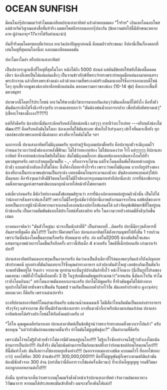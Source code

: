 # OCEAN SUNFISH
มีคนในกรุ๊ปถามผมว่าทำไมผมเกลียดปลาแสงอาทิตย์ แล้วคำตอบผมคง "ใจร้าย" เกินเลยโดนลบโพส แต่ด้วยจิตวิญาณแห่งสื่อที่แท้จริง ผมขอโพสอีกรอบนอกกรุ๊ปละกัน (ข้อความต่อไปนี้มีลักษณะหยาบคาย ผู้อ่านอายุ<17ควรได้รับคำแนะนำ)

อันที่จริงผมโคตรชอบสัตว์ทะเล ยกเว้นปลาปัญญาอ่อนนี่ คือผมป่าวประชดนะ อีปลานี่เป็นเรื่องตลกที่เล่นใหญ่ที่สุดบนโลกนี้ละ และผมเกลียดดดดมัน

ปลาโมลาโมล่า หรือปลาแสงอาทิตย์

เป็นปลากระดูกแข็งที่ใหญ่ที่สุดในโลก หนักได้ถึง 5000 ปอนด์ แต่ดันมีข้อต่อให้ขยับได้แค่นี๊ดดดดเดียว น้องก็เลยเป็นได้แค่แผ่นแข็งๆ เป็นจานข้าวยักษ์ที่พระเจ้าทรงพระทำหลุดมือหล่นลงมาตอนทรงพระล้างจาน แล้วก็ทรงพระช่างแม่ง แล้วด้วยความที่พระองค์สร้างมันมาแบบไร้ซึ่งการออกแบบดีไซน์ใดๆ ทุกเสี้ยวอณูของน้องปลาคือหนักแผ่นดิน ตลอดความยาวของน้อง (10-14 ฟุต) คือเกะกะพื้นที่มหาสมุทร

ปลาพวกนี้โคตรไร้ประโยชน์ ยกเว้นให้พวกนักวิชาการมาถกกันเล่นๆว่ามันเคลื่อนที่ได้ยังไง คือทั้งตัวมันมันกระดิกได้จึ๋งนึงจริงๆครับ บางคนเลยบอกว่า "มันต้องพ่นน้ำออกจากปาก เพื่อบังคับทิศทางแน่ๆ" (เชี่ยอะไรของมึ๊งงงง?!?!?!)

แต่ก็ยังดีครับ น้องปลานี่มันกระดิกครีบหลังได้หน่อยนึง แต่ๆๆๆ ทายซิว่าอะไรเอ่ยย ---ครีบหลังน้องไม่พัฒนา!!!! คือครีบหลังมันไม่โตอะ น้องเลยไม่ใช้มันซะเลย พับเก็บไว้เท่ๆเฉยๆ เข้าใจที่ผมจะสื่อยัง ทุกเซลล์ของปลาขยะลอยน้ำนี่เด๋อมาก ตรงที่ควรโตดันไม่โต ฯลฯ

นอกจากนี้ ปลาแสงอาทิตย์ไม่มีถุงลมครับ ทุกท่านรู้จักถุงลมปลามั้ยครับ คือปลาทุกตัวจะมีถุงลมไว้กำหนดว่าเวลาว่ายน้ำต้องเอาหลังชี้ฟ้านะ ไม่ใช่ว่ายหงายท้อง ไม่ใช่ตะแคงว่าย ไรงี้ แต่ๆๆๆๆๆ อีปลาแสงอาทิตย์ ที่จากย่อหน้าก่อนก็ขยับไม่ได้ละ ดันไม่มีถุงลมอี๊กกก มันเลยต้องออกเดินทางไกลไปทั่วมหาสมุทรครับ เพราะถ้าหยุดปุ๊บจมปั๊บ -.,- หรืออาจจะไม่จม แต่ก็จะโดนคลื่นพัดให้ลอยค้างอยู่บนผิวน้ำ แบบดำน้ำกลับลงไปไม่ได้อะ ซึ่งก็ค้างงี้บ่อยจริงไรจริง เพราะว่าพอไม่มีถุงลม บวกกับรูปร่างของน้องที่บางเป็นกระดาษแต่บานเป็นกระด้ง เลยเหมือนโยนกระดานลงน้ำอะ มันต้องลอยแบบแผ่ๆใช่ปะ นั่นแหละ คือจริงๆผมว่าสิ่งมีชีวิตบนโลกนี้ไม่มีไรต้องการถุงลมมากเท่าอีปลานี่ละล่ะ การที่น้องพิการถุงลมนี่หยามกฏแห่งธรรมชาติแบบมาถุยน้ำลายใส่หน้ายังไม่หยามเท่า

แต่เดี๋ยวก่อนครับ มีนักวิทย์บางคนตั้งข้อสมมติฐานว่า การที่น้องปลาลอยแผ่อยู่บนผิวน้ำนั้น เป็นไปได้ว่าน้องอาจสังเคราะห์แสงได้!!! เพราะไม่มีใครรู้แน่ชัดว่าอีปลานี่เอาพลังงานมาจากไหน แต่ข้อดีของการลอยเป็นเกาะอยู่ผิวน้ำคือพวกนกจะแลนดิ้งลงบนน้องปลาไอส์แลนด์ได้ แล้วจัดบุฟเฟ่ต์พยาธิที่ไชอยู่บนผิวน้องกัน เป็นความสัมพันธ์แบบได้ประโยชน์ทั้งสองฝ่าย ครับ ในความวายป่วงย่อมมีสิ่งดีๆเกิดขึ้นเสมอ

บางคนอาจคิดว่า "มันตัวใหญ่นะ น่าจะเป็นนักล่าที่ดี" เป็นคำตอบที่...ผิดครับ ปลานี่มีอาวุธสังหารที่อันตรายที่สุดคือ มันโง่!!!!! ในประวัติศาสตร์โลก ปลาแสงอาทิตย์ได้สังหารมนุษย์ไปทั้งสิ้น 1 รายถ้วน เพราะวันนั้นน้องโดดขึ้นมาบนเรือครับ ทับคนตาย ครับ. อ่อ แต่ในปี2005 น้องตัดสินใจแสดงแสนยานุภาพด้วยการโดดขึ้นเรืออีกครั้ง คราวนี้ทับเด็ก 4 ขวบครับ โชคดีที่เด็กปลอดภัย เก่งมากเจ้าปลา!!

ปลาแสงอาทิตย์กินแมงกะพรุนเป็นอาหารครับ คิดว่าคงเป็นสิ่งเดียวที่ไร้สมองพอๆกันแล้วก็บังเอิญลอยเข้าปากพอดี ทุกอย่างที่มันกินแทบจะไร้ซึ่งคุณค่าทางอาหาร แล้วปลาดันตัวใหญ่ เลยต้องกินเป็นตันจึงจะพอยังชีพอยู่ได้ จ้าดง่าว จากภาพ ทุกท่านจะเห็นรูปปากมันอ้าทิ้งไว้ หน้าโจ๊กมาก (นี่เป็นรูปโปรดของผมเลยนะ เซฟทิ้งไว้ในมือถือมาตั้ง 3 ปี) ในรูปเหมือนมันพูดประมาณว่า"ตายแล้น นี่มันอะไรกัน ทำไมเราถึงโดนกินนะ" อย่าโดนภาพมันหลอกเอานะครับ ปลาไม่ได้พูดครับ ที่จริงมันพูดไม่ได้ต่างหาก หุบปากไม่ได้ด้วยซ้ำเพราะฟันดัน fused รวมกันเป็นแถบค้ำปากไว้งั้น มันเลยอ้าปากค้าง ดูงงๆเอ๋อๆตลอดเวลา ก็ดีครับ เพราะแม่งเอ๋อจริง

บางทีปลาแสงอาทิตย์ก็โดนล่ามากินครับ แต่นานน๊านนนนนที ไม่มีสัตว์ไหนยึดมันเป็นแหล่งสารอาหารจริงๆจังๆ แต่จากภาพ สัตว์อื่นมักรังแกน้องเอาฮา บางทีแมวน้ำก็เอาครีบน้องมาเล่นแก้ง่อม ปลาแสงอาทิตย์เลยได้สร้างประโยชน์ให้กับสังคมบ้างครับ เย่

"โอ้โห คุณพูดเคลียร์มากเลย ปลาแสงอาทิตย์เป็นข้อพิสูจน์ว่าพระเจ้าทรงทอดทิ้งพวกเราไปแล้ว" ครับ ขอบคุณ
"แต่ว่าถ้ามันอ่อนแอขนาดนั้นจริง ทำไมมันไม่สูญพันธ์ุคะ?" เป็นคำถามที่ดีครับ

เพราะมันโง่จนไม่รู้ตัวด้วยซ้ำว่าไม่ควรมีตัวตนอยู่บนโลก!!!! ไม่รู้อะไรซักอย่างจนไม่รู้ว่าตัวเองไม่ถนัดด้านการเป็นปลา!!!! อันที่จริง มันไม่ถนัดด้านการเป็นก้อนเซลล์ยิ่งกว่าก้อนเซลล์ก้อนไหนบนโลก!!!! ทีนี้มันทำไงล่ะ มันก็เลยวางไข่ลงบนทุกสิ่งอย่าง!!!! (นอกจากแมลงบางชนิด แบบมดไรงี้ ที่ออกไข่เยอะกว่า) ออกไข่ทีละ 300 ล้านฟอง!!!! 300,000,000!!!!! คือที่ไม่สูญพันธุ์ก็เพราะตามสถิติแล้วมันต้องมีซักตัวจาก 300 ล้าน (อย่าลืมว่านี่คือการวางไข่แค่ครั้งเดียวนะ) ที่จะบังเอิ๊ญญญญ รอดชีวิตมาออกลูกออกหลานต่อไป!!!!

ดังนั้น ทุกท่านจะเห็นว่าเพราะเหตุใดผมจึงชังน้ำหน้าเจ้าปลาแสงอาทิตย์ เจ้าความล้มเหลวทางวิวัฒนาการ หากผมได้ประสบพบมันเข้าสักตัว ผมจะเขวี้ยงหินใส่แม่ง!!
